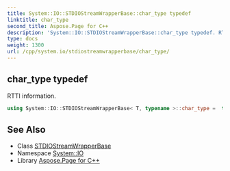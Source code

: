 ```yaml
---
title: System::IO::STDIOStreamWrapperBase::char_type typedef
linktitle: char_type
second_title: Aspose.Page for C++
description: 'System::IO::STDIOStreamWrapperBase::char_type typedef. RTTI information in C++.'
type: docs
weight: 1300
url: /cpp/system.io/stdiostreamwrapperbase/char_type/
---
```

## char_type typedef


RTTI information.

```cpp
using System::IO::STDIOStreamWrapperBase< T, typename >::char_type =  typename T::char_type
```

## See Also

* Class [STDIOStreamWrapperBase](../)
* Namespace [System::IO](../../)
* Library [Aspose.Page for C++](../../../)
